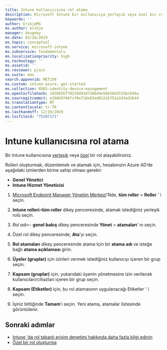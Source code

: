 ```yaml
---
title: Intune kullanıcısına rol atama
description: Microsoft Intune bir kullanıcıya yerleşik veya özel bir rol atamayı öğrenin.
keywords: ''
author: ErikjeMS
ms.author: erikje
manager: dougeby
ms.date: 03/26/2019
ms.topic: conceptual
ms.service: microsoft-intune
ms.subservice: fundamentals
ms.localizationpriority: high
ms.technology: ''
ms.assetid: ''
ms.reviewer: pjain
ms.suite: ems
search.appverid: MET150
ms.custom: intune-azure; get-started
ms.collection: M365-identity-device-management
ms.openlocfilehash: c82805bf70259d43d738644e5663b93533bcb56a
ms.sourcegitcommit: e166b9746fcf0e710e93ad012d2f52e2d3ed2644
ms.translationtype: MT
ms.contentlocale: tr-TR
ms.lasthandoff: 12/19/2019
ms.locfileid: "75207171"
---
```

# <a name="assign-a-role-to-an-intune-user"></a>Intune kullanıcısına rol atama

Bir Intune kullanıcısına [yerleşik](role-based-access-control.md#built-in-roles) veya [özel](create-custom-role.md) bir rol atayabilirsiniz.

Rolleri oluşturmak, düzenlemek ve atamak için, hesabınızın Azure AD’de aşağıdaki izinlerden birine sahip olması gerekir:
- **Genel Yönetici**
- **Intune Hizmet Yöneticisi**

1. [Microsoft Endpoint Manager Yönetim Merkezi](https://go.microsoft.com/fwlink/?linkid=2109431)'Nde, **tüm roller** > **Roller** ' i seçin.

2. **Intune rolleri-tüm roller** dikey penceresinde, atamak istediğiniz yerleşik rolü seçin.

3. *Rol adı*>- **genel bakış** dikey penceresinde **Yönet** > **atamaları**' nı seçin.

4. Özel rol dikey penceresinde, **Ata**'yı seçin.

5. **Rol atamaları** dikey penceresinde atama Için bir **atama adı** ve isteğe bağlı **atama açıklaması** girin.

6. **Üyeler (gruplar)** için izinleri vermek istediğiniz kullanıcıyı içeren bir grup seçin.

7. **Kapsam (gruplar)** için, yukarıdaki üyenin yönetmesine izin verilecek kullanıcıları/cihazları içeren bir grup seçin.

8. **Kapsam (Etiketler)** için, bu rol atamasının uygulanacağı Etiketler ' i seçin.

9. İşiniz bittiğinde **Tamam**’ı seçin. Yeni atama, atamalar listesinde görüntülenir.


## <a name="next-steps"></a>Sonraki adımlar
- [Intune 'da rol tabanlı erişim denetimi hakkında daha fazla bilgi edinin](role-based-access-control.md)
- [Özel bir rol oluşturma](create-custom-role.md)
